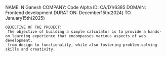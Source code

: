NAME: N Ganesh
COMPANY: Code Alpha
ID: CA/D1/6385
DOMAIN: Frontend development
DURATION: December15th(2024) TO January15th(2025)

    OBJECTIVE OF THE PROJECT:
     The objective of building a simple calculator is to provide a hands-on learning experience that encompasses various aspects of web development,
     from design to functionality, while also fostering problem-solving skills and creativity.

     

